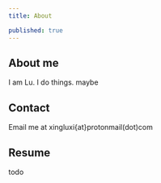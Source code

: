 ```yaml
---
title: About

published: true
---
```


## About me

I am Lu.  I do things. maybe


## Contact

Email me at xingluxi{at}protonmail(dot)com 

## Resume
todo 
